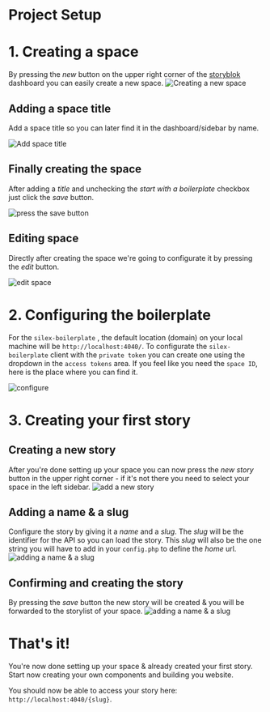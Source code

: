 # Project Setup

# 1. Creating a space

By pressing the *new* button on the upper right corner of the [storyblok](https://storyblok.com) dashboard you can easily create a new space.
![Creating a new space](https://a.storyblok.com/f/125362e8dc/newspace.jpg)

##  Adding a space title 
Add a space title so you can later find it in the dashboard/sidebar by name.

![Add space title](https://a.storyblok.com/f/6222641b52/add-space-title.jpg)

## Finally creating the space
After adding a *title* and unchecking the *start with a boilerplate* checkbox just click the *save* button.

![press the save button](https://a.storyblok.com/f/5951362e56/create-space.jpg)

## Editing space
Directly after creating the space we're going to configurate it by pressing the *edit* button.

![edit space](https://a.storyblok.com/f/81c75bfdf1/edit-space.jpg)

# 2. Configuring the boilerplate
For the `silex-boilerplate` , the default location (domain) on your local machine will be `http://localhost:4040/`. To configurate the `silex-boilerplate` client with the `private token` you can create one using the dropdown in the `access tokens` area. If you feel like you need the `space ID`, here is the place where you can find it.

![configure](https://a.storyblok.com/f/b83fb5c018/configure.jpg)

# 3. Creating your first story

## Creating a new story
After you're done setting up your space you can now press the *new story* button in the upper right corner - if it's not there you need to select your space in the left sidebar.
![add a new story](https://a.storyblok.com/f/5d09fd048a/creating-a-new-story.jpg)

## Adding a name & a slug
Configure the story by giving it a *name* and a *slug*. The *slug* will be the identifier for the API so you can load the story. This *slug* will also be the one string you will have to add in your `config.php` to define the *home* url.
![adding a name & a slug](https://a.storyblok.com/f/af33b8e415/add-a-space-name.jpg)

## Confirming and creating the story
By pressing the *save* button the new story will be created & you will be forwarded to the storylist of your space.
![adding a name & a slug](https://a.storyblok.com/f/c8923bc32c/create-a-story.jpg)

# That's it!
You're now done setting up your space & already created your first story. Start now creating your own components and building you website.

You should now be able to access your story here: `http://localhost:4040/{slug}`.

